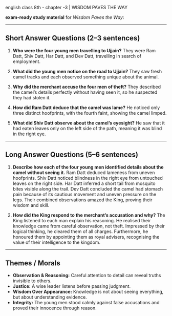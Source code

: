 english class 8th - chapter -3 | WISDOM PAVES THE WAY

**exam-ready study material** for *Wisdom Paves the Way*:

---

## **Short Answer Questions (2–3 sentences)**

1. **Who were the four young men travelling to Ujjain?**
   They were Ram Datt, Shiv Datt, Har Datt, and Dev Datt, travelling in search of employment.

2. **What did the young men notice on the road to Ujjain?**
   They saw fresh camel tracks and each observed something unique about the animal.

3. **Why did the merchant accuse the four men of theft?**
   They described the camel’s details perfectly without having seen it, so he suspected they had stolen it.

4. **How did Ram Datt deduce that the camel was lame?**
   He noticed only three distinct hoofprints, with the fourth faint, showing the camel limped.

5. **What did Shiv Datt observe about the camel’s eyesight?**
   He saw that it had eaten leaves only on the left side of the path, meaning it was blind in the right eye.

---

## **Long Answer Questions (5–6 sentences)**

1. **Describe how each of the four young men identified details about the camel without seeing it.**
   Ram Datt deduced lameness from uneven hoofprints. Shiv Datt noticed blindness in the right eye from untouched leaves on the right side. Har Datt inferred a short tail from mosquito bites visible along the trail. Dev Datt concluded the camel had stomach pain because of its cautious movement and uneven pressure on the legs. Their combined observations amazed the King, proving their wisdom and skill.

2. **How did the King respond to the merchant’s accusation and why?**
   The King listened to each man explain his reasoning. He realised their knowledge came from careful observation, not theft. Impressed by their logical thinking, he cleared them of all charges. Furthermore, he honoured them by appointing them as royal advisers, recognising the value of their intelligence to the kingdom.

---

## **Themes / Morals**

* **Observation & Reasoning:** Careful attention to detail can reveal truths invisible to others.
* **Justice:** A wise leader listens before passing judgment.
* **Wisdom Over Appearance:** Knowledge is not about seeing everything, but about understanding evidence.
* **Integrity:** The young men stood calmly against false accusations and proved their innocence through reason.
